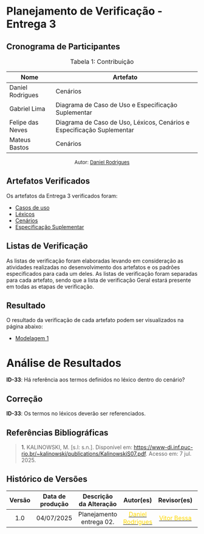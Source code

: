 # Planejamento de Verificação - Entrega 3

## Cronograma de Participantes

<font size="3"><p style="text-align: center">Tabela 1: Contribuição</p></font>

<div align="center">

<table>
  <thead>
    <tr>
      <th>Nome</th>
      <th>Artefato</th>
    </tr>
  </thead>
  <tbody>
    <tr>
      <td>Daniel Rodrigues</td>
      <td> Cenários </td>
    </tr>
    <tr>
      <td>Gabriel Lima</td>
      <td> Diagrama de Caso de Uso e Especificação Suplementar </td>
    </tr>
    <tr>
      <td>Felipe das Neves</td>
      <td> Diagrama de Caso de Uso, Léxicos, Cenários e Especificação Suplementar </td>
    </tr>
    <tr>
      <td>Mateus Bastos</td>
      <td> Cenários </td>
    </tr>
  </tbody>
</table>

</div>

<font size="2"><p style="text-align: center">Autor: [Daniel Rodrigues](https://github.com/zDrNz) </p></font>

## Artefatos Verificados

Os artefatos da Entrega 3 verificados foram:

- <a href = https://requisitos-de-software.github.io/2025.1-CelularSeguro/documento-modelagem/caso-de-uso> Casos de uso </a>
- <a href = https://requisitos-de-software.github.io/2025.1-CelularSeguro/documento-modelagem/lexico> Léxicos </a>
- <a href = https://requisitos-de-software.github.io/2025.1-CelularSeguro/documento-modelagem/cenario> Cenários </a>
- <a href = https://requisitos-de-software.github.io/2025.1-CelularSeguro/documento-modelagem/especificacoes-suplementar> Especificação Suplementar </a>

## Listas de Verificação

As listas de verificação foram elaboradas levando em consideração as atividades realizadas no desenvolvimento dos artefatos e os padrões especificados para cada um deles. As listas de verificação foram separadas para cada artefato, sendo que a lista de verificação Geral estará presente em todas as etapas de verificação.

## Resultado

O resultado da verificação de cada artefato podem ser visualizados na página abaixo:

- <a href = https://requisitos-de-software.github.io/2025.1-CelularSeguro/documento-verificacao/Entregas/Entrega-3/documento-verificacao-grupo3> Modelagem 1 </a>

# Análise de Resultados

**ID-33**: Há referência aos termos definidos no léxico dentro do cenário?

## Correção

**ID-33**: Os termos no léxicos deverão ser referenciados.

## Referências Bibliográficas

> <a id="RF1">1.</a> KALINOWSKI, M. [s.l: s.n.]. Disponível em: <https://www-di.inf.puc-rio.br/~kalinowski/publications/KalinowskiS07.pdf>. Acesso em: 7 jul. 2025.

## Histórico de Versões 

| Versão | Data de produção   | Descrição da Alteração                               | Autor(es)             | Revisor(es)      |Data de Revisão |
| :----: | :----------------: | :--------------------------------------------------: | :-------------------: | :-------------:  |  :-----------: |
| 1.0  | 04/07/2025 | Planejamento entrega 02.  | [<span style="color:gold;">Daniel Rodrigues</span>](https://github.com/zDrNz)| [<span style="color:gold;">Vitor Bessa</span>](https://github.com/Bessazs) | 04/07/2025|